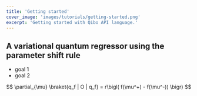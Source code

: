 ```yaml
---
title: 'Getting started'
cover_image: 'images/tutorials/getting-started.png'
excerpt: 'Getting started with Qibo API language.'
---
```


## A variational quantum regressor using the parameter shift rule

* goal 1
* goal 2

$$ \partial_{\mu} \braket{q_f | O | q_f} = r\bigl( f(\mu^+) - f(\mu^-)) \bigr) $$  